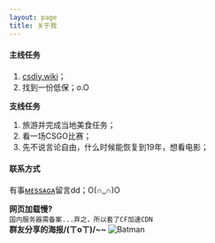 ```yaml
---
layout: page
title: 关于我
---
```

#### 主线任务
1. [csdiy.wiki](https://csdiy.wiki/)；
2. 找到一份低保；o.O

**支线任务**
1. 旅游并完成当地美食任务；
2. 看一场CSGO比赛；
3. 先不说言论自由，什么时候能恢复到19年，想看电影；

#### 联系方式
有事[ᴍᴇssᴀɢᴀ](/Message)留言dd；O(∩_∩)O

**网页加载慢?**
<br>`国内服务器需备案...弃之，所以套了CF加速CDN`<br>
**群友分享的海报/(ㄒoㄒ)/~~**
![Batman](https://aroucc.oss-cn-hangzhou.aliyuncs.com/images/xinbianfuxia.jpg)
